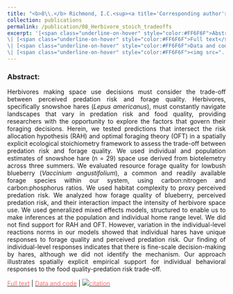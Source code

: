 ```yaml
---
title: "<b>8\\.</b> Richmond, I.C.<sup><a title='Corresponding author'>✉</a></sup>, Balluffi­-Fry, J., Vander Wal, E., Leroux, S.J., <u>Rizzuto, M.</u>, Heckford, T.R., Kennah, J.L., Riefesel, G.R., Wiersma, Y.F. (2021) **Individual snow­shoe hares manage risk differently: Integrating stoichiometric distribution models and foraging ecology.** Journal of Mammalogy, gyab130."
collection: publications
permalink: /publication/08_Herbivore_stoich_tradeoffs
excerpt: '[<span class="underline-on-hover" style="color:#FF6F6F">Abstract</span>](../publication/08_Herbivore_stoich_tradeoffs)
\| [<span class="underline-on-hover" style="color:#FF6F6F">Full text</span>](https://academic.oup.com/jmammal/advance-article/doi/10.1093/jmammal/gyab130/6441781?guestAccessKey=8f89e422-7fb9-4ce9-a9dc-ccf46f3dd0cc)
\| [<span class="underline-on-hover" style="color:#FF6F6F">Data and code</span>](https://doi.org/10.5281/zenodo.4161587)
\| [<span class="underline-on-hover" style="color:#FF6F6F"><img src="../images/bibtex.svg">citation</span>](../bibtex/10 08_Herbivore_stoich_tradeoffs.bib)'
---
```


### Abstract:

<p style='text-align: justify;'>
Herbivores making space use decisions must consider the trade-off between perceived predation risk and forage quality. Herbivores, specifically snowshoe hares (<i>Lepus americanus</i>), must constantly navigate landscapes that vary in predation risk and food quality, providing researchers with the opportunity to explore the factors that govern their foraging decisions. Herein, we tested predictions that intersect the risk allocation hypothesis (RAH) and optimal foraging theory (OFT) in a spatially explicit ecological stoichiometry framework to assess the trade-off between predation risk and forage quality. We used individual and population estimates of snowshoe hare (n = 29) space use derived from biotelemetry across three summers. We evaluated resource forage quality for lowbush blueberry (<i>Vaccinium angustifolium</i>), a common and readily available forage species within our system, using carbon:nitrogen and carbon:phosphorus ratios. We used habitat complexity to proxy perceived predation risk. We analyzed how forage quality of blueberry, perceived predation risk, and their interaction impact the intensity of herbivore space use. We used generalized mixed effects models, structured to enable us to make inferences at the population and individual home range level. We did not find support for RAH and OFT. However, variation in the individual-level reactions norms in our models showed that individual hares have unique responses to forage quality and perceived predation risk. Our finding of individual-level responses indicates that there is fine-scale decision-making by hares, although we did not identify the mechanism. Our approach illustrates spatially explicit empirical support for individual behavioral responses to the food quality-predation risk trade-off.
</p>

[<span class="underline-on-hover" style="color:#FF6F6F">Full text</span>](https://academic.oup.com/jmammal/advance-article/doi/10.1093/jmammal/gyab130/6441781?guestAccessKey=8f89e422-7fb9-4ce9-a9dc-ccf46f3dd0cc)
\| [<span class="underline-on-hover" style="color:#FF6F6F">Data and code</span>](https://doi.org/10.5281/zenodo.4161587)
\| [<span class="underline-on-hover" style="color:#FF6F6F"><img src="../images/bibtex.svg">citation</span>](../bibtex/08_Herbivore_stoich_tradeoffs.bib)
